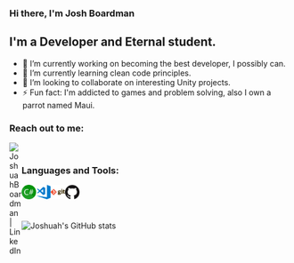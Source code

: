 ### Hi there, I'm Josh Boardman

## I'm a Developer and Eternal student.

- 🔭 I’m currently working on becoming the best developer, I possibly can. 
- 🌱 I’m currently learning clean code principles.
- 👯 I’m looking to collaborate on interesting Unity projects.
- ⚡ Fun fact: I'm addicted to games and problem solving, also I own a parrot named Maui.

### Reach out to me:

[<img align="left" alt="JoshuahBoardman | LinkedIn" width="22px" src="https://cdn.jsdelivr.net/npm/simple-icons@v3/icons/linkedin.svg" />][linkedin]

<br />

### Languages and Tools:

[<img align="left" alt="CSharp" width="26px" src="https://raw.githubusercontent.com/github/explore/80688e429a7d4ef2fca1e82350fe8e3517d3494d/topics/csharp/csharp.png" />][linkedin]
[<img align="left" alt="Visual Studio Code" width="26px" src="https://raw.githubusercontent.com/github/explore/80688e429a7d4ef2fca1e82350fe8e3517d3494d/topics/visual-studio-code/visual-studio-code.png" />][linkedin]
[<img align="left" alt="Git" width="26px" src="https://raw.githubusercontent.com/github/explore/80688e429a7d4ef2fca1e82350fe8e3517d3494d/topics/git/git.png" />][linkedin]
[<img align="left" alt="GitHub" width="26px" src="https://raw.githubusercontent.com/github/explore/78df643247d429f6cc873026c0622819ad797942/topics/github/github.png" />][linkedin]

<br />
<br />
<br />

![Joshuah's GitHub stats](https://github-readme-stats.vercel.app/api?username=JoshuahBoardman&theme=tokyonight)


[linkedin]: https://www.linkedin.com/in/joshuahboardman/
